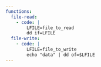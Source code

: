 ```yaml
---
functions:
  file-read:
    - code: |
        LFILE=file_to_read
        dd if=LFILE
  file-write:
    - code: |
        LFILE=file_to_write
        echo "data" | dd of=$LFILE
---
```


